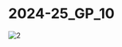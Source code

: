 # 2024-25_GP_10
![2](https://github.com/user-attachments/assets/de0088cb-6cd2-482d-a9fe-6137343ef447)
